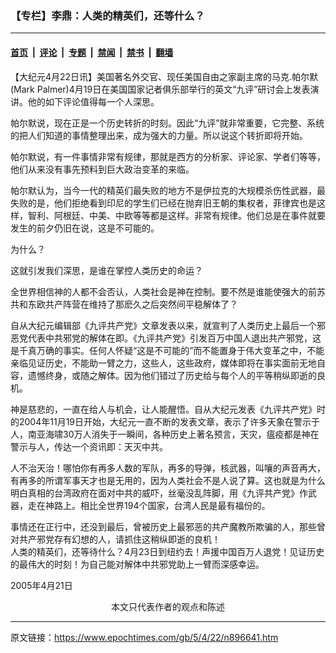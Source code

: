 ### 【专栏】李鼎：人类的精英们，还等什么？

---

#### [首页](../../../..?n896641) &nbsp;|&nbsp; [评论](../../../../../epoch-comment?n896641) &nbsp;|&nbsp; [专题](../../../../../epoch-special?n896641) &nbsp;|&nbsp; [禁闻](../../../../../epoch-news?n896641) &nbsp;|&nbsp; [禁书](../../../../../books?n896641) &nbsp;|&nbsp; [翻墙](https://github.com/gfw-breaker/nogfw/blob/master/README.md?n896641)


<div class="post_content" id="artbody" itemprop="articleBody">
 <!-- article content begin -->
 <p>
  【大纪元4月22日讯】美国著名外交官、现任美国自由之家副主席的马克.帕尔默(Mark Palmer)4月19日在美国国家记者俱乐部举行的英文“九评”研讨会上发表演讲。他的如下评论值得每一个人深思。
 </p>
 <p>
  帕尔默说，现在正是一个历史转折的时刻。因此“九评”就非常重要，它完整、系统的把人们知道的事情整理出来，成为强大的力量。所以说这个转折即将开始。
 </p>
 <p>
  帕尔默说，有一件事情非常有规律，那就是西方的分析家、评论家、学者们等等，他们从来没有事先预料到巨大政治变革的来临。
 </p>
 <p>
  帕尔默认为，当今一代的精英们最失败的地方不是伊拉克的大规模杀伤性武器，最失败的是，他们拒绝看到印尼的学生们已经在抛弃旧王朝的集权者，菲律宾也是这样，智利、阿根廷、中美、中欧等等都是这样。非常有规律。他们总是在事件就要发生的前夕仍旧在说，这是不可能的。
 </p>
 <p>
  为什么？
 </p>
 <p>
  这就引发我们深思，是谁在掌控人类历史的命运？
 </p>
 <p>
  全世界相信神的人都不会否认，人类社会是神在控制。要不然是谁能使强大的前苏共和东欧共产阵营在维持了那麽久之后突然间平稳解体了？
 </p>
 <p>
  自从大纪元编辑部《九评共产党》文章发表以来，就宣判了人类历史上最后一个邪恶党代表中共邪党的解体在即。《九评共产党》引发百万中国人退出共产邪党，这是千真万确的事实。任何人怀疑“这是不可能的”而不能置身于伟大变革之中，不能亲临见证历史，不能助一臂之力，这些人，这些政府，媒体即将在事实面前无地自容，遗憾终身，或随之解体。因为他们错过了历史给与每个人的平等稍纵即逝的良机。
 </p>
 <p>
  神是慈悲的，一直在给人与机会，让人能醒悟。自从大纪元发表《九评共产党》时的2004年11月19日开始，大纪元一直不断的发表文章，表示了许多天象在警示于人，南亚海啸30万人消失于一瞬间，各种历史上著名预言，天灾，瘟疫都是神在警示与人，传达一个资讯即：天灭中共。
 </p>
 <p>
  人不治天治！哪怕你有再多人数的军队，再多的导弹，核武器，叫嚷的声音再大，有再多的所谓军事天才也是无用的，因为人类社会不是人说了算。这也就是为什么明白真相的台湾政府在面对中共的威吓，丝毫没乱阵脚，用《九评共产党》作武器，走在神路上。相比全世界194个国家，台湾人民是最有福份的。
 </p>
 <p>
  事情还在正行中，还没到最后，曾被历史上最邪恶的共产魔教所欺骗的人，那些曾对共产邪党存有幻想的人，请抓住这稍纵即逝的良机！
  <br/>
  人类的精英们，还等待什么？4月23日到纽约去！声援中国百万人退党！见证历史的最伟大的时刻！为自己能对解体中共邪党助上一臂而深感幸运。
 </p>
 <p>
  2005年4月21日
  <font color="#ffffff">
   (http://www.dajiyuan.com)
  </font>
  <br/>
  <center>
   <font class="GY16">
    本文只代表作者的观点和陈述
   </font>
  </center>
 </p>
 <!-- article content end -->
 <div id="below_article_ad">
 </div>
</div>


---

原文链接：https://www.epochtimes.com/gb/5/4/22/n896641.htm